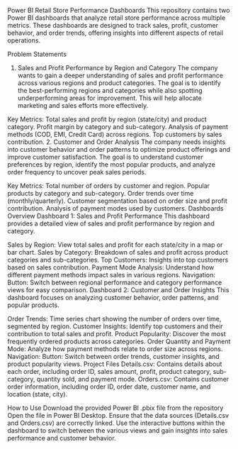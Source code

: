 
Power BI Retail Store Performance Dashboards
This repository contains two Power BI dashboards that analyze retail store performance across multiple metrics. These dashboards are designed to track sales, profit, customer behavior, and order trends, offering insights into different aspects of retail operations.

Problem Statements
1. Sales and Profit Performance by Region and Category
The company wants to gain a deeper understanding of sales and profit performance across various regions and product categories. The goal is to identify the best-performing regions and categories while also spotting underperforming areas for improvement. This will help allocate marketing and sales efforts more effectively.

Key Metrics:
Total sales and profit by region (state/city) and product category.
Profit margin by category and sub-category.
Analysis of payment methods (COD, EMI, Credit Card) across regions.
Top customers by sales contribution.
2. Customer and Order Analysis
The company needs insights into customer behavior and order patterns to optimize product offerings and improve customer satisfaction. The goal is to understand customer preferences by region, identify the most popular products, and analyze order frequency to uncover peak sales periods.

Key Metrics:
Total number of orders by customer and region.
Popular products by category and sub-category.
Order trends over time (monthly/quarterly).
Customer segmentation based on order size and profit contribution.
Analysis of payment modes used by customers.
Dashboards Overview
Dashboard 1: Sales and Profit Performance
This dashboard provides a detailed view of sales and profit performance by region and category.

Sales by Region: View total sales and profit for each state/city in a map or bar chart.
Sales by Category: Breakdown of sales and profit across product categories and sub-categories.
Top Customers: Insights into top customers based on sales contribution.
Payment Mode Analysis: Understand how different payment methods impact sales in various regions.
Navigation:
Button: Switch between regional performance and category performance views for easy comparison.
Dashboard 2: Customer and Order Insights
This dashboard focuses on analyzing customer behavior, order patterns, and popular products.

Order Trends: Time series chart showing the number of orders over time, segmented by region.
Customer Insights: Identify top customers and their contribution to total sales and profit.
Product Popularity: Discover the most frequently ordered products across categories.
Order Quantity and Payment Mode: Analyze how payment methods relate to order size across regions.
Navigation:
Button: Switch between order trends, customer insights, and product popularity views.
Project Files
Details.csv: Contains details about each order, including order ID, sales amount, profit, product category, sub-category, quantity sold, and payment mode.
Orders.csv: Contains customer order information, including order ID, order date, customer name, and location (state, city).

How to Use
Download the provided Power BI .pbix file from the repository
Open the file in Power BI Desktop.
Ensure that the data sources (Details.csv and Orders.csv) are correctly linked.
Use the interactive buttons within the dashboard to switch between the various views and gain insights into sales performance and customer behavior.
